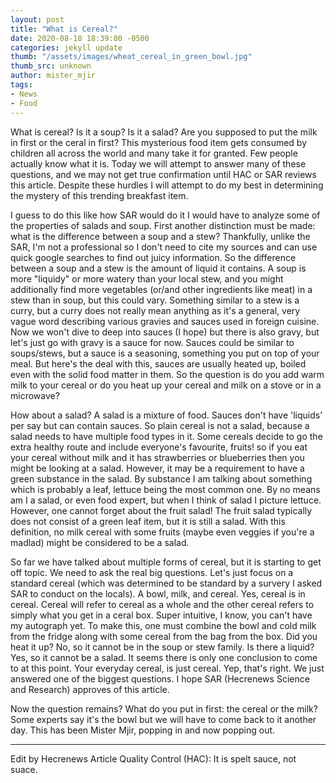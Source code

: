 ```yaml
---
layout: post
title: "What is Cereal?"
date: 2020-08-18 18:39:00 -0500
categories: jekyll update
thumb: "/assets/images/wheat_cereal_in_green_bowl.jpg"
thumb_src: unknown
author: mister_mjir
tags:
- News
- Food
---
```


What is cereal? Is it a soup? Is it a salad? Are you supposed to put the milk in first or the ceral in first? This mysterious food item gets consumed by children
all across the world and many take it for granted. Few people actually know what it is. Today we will attempt to answer many of these questions, and we may not get
true confirmation until HAC or SAR reviews this article. Despite these hurdles I will attempt to do my best in determining the mystery of this trending breakfast item.

I guess to do this like how SAR would do it I would have to analyze some of the properties of salads and soup. First another distinction must be made: what is the
difference between a soup and a stew? Thankfully, unlike the SAR, I'm not a professional so I don't need to cite my sources and can use quick google searches to find
out juicy information. So the difference between a soup and a stew is the amount of liquid it contains. A soup is more "liquidy" or more watery than your local stew,
and you might additionally find more vegetables (or/and other ingredients like meat) in a stew than in soup, but this could vary. Something similar to a stew is a
curry, but a curry does not really mean anything as it's a general, very vague word describing various gravies and sauces used in foreign cuisine. Now we won't dive
to deep into sauces (I hope) but there is also gravy, but let's just go with gravy is a sauce for now. Sauces could be similar to soups/stews, but a sauce is a
seasoning, something you put on top of your meal. But here's the deal with this, sauces are usually heated up, boiled even with the solid food matter in them. So the
question is do you add warm milk to your cereal or do you heat up your cereal and milk on a stove or in a microwave?

How about a salad? A salad is a mixture of food. Sauces don't have 'liquids' per say but can contain sauces. So plain cereal is not a salad, because a salad needs to
have multiple food types in it. Some cereals decide to go the extra healthy route and include everyone's favourite, fruits! so if you eat your cereal without milk
and it has strawberries or blueberries then you might be looking at a salad. However, it may be a requirement to have a green substance in the salad. By substance I
am talking about something which is probably a leaf, lettuce being the most common one. By no means am I a salad, or even food expert, but when I think of salad I
picture lettuce. However, one cannot forget about the fruit salad! The fruit salad typically does not consist of a green leaf item, but it is still a salad. With
this definition, no milk cereal with some fruits (maybe even veggies if you're a madlad) might be considered to be a salad.

So far we have talked about multiple forms of cereal, but it is starting to get off topic. We need to ask the real big questions. Let's just focus on a standard cereal
(which was determined to be standard by a survery I asked SAR to conduct on the locals). A bowl, milk, and cereal. Yes, cereal is in cereal. Cereal will refer to
cereal as a whole and the other cereal refers to simply what you get in a ceral box. Super intuitive, I know, you can't have my autograph yet. To make this, one
must combine the bowl and cold milk from the fridge along with some cereal from the bag from the box. Did you heat it up? No, so it cannot be in the soup or stew
family. Is there a liquid? Yes, so it cannot be a salad. It seems there is only one conclusion to come to at this point. Your everyday cereal, is just cereal. Yep,
that's right. We just answered one of the biggest questions. I hope SAR (Hecrenews Science and Research) approves of this article.

Now the question remains? What do you put in first: the cereal or the milk? Some experts say it's the bowl but we will have to come back to it another day. This
has been Mister Mjir, popping in and now popping out.

---

Edit by Hecrenews Article Quality Control (HAC): It is spelt sauce, not suace.
